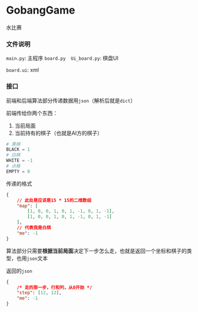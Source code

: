 # GobangGame
水比赛


### 文件说明

`main.py`: 主程序
`board.py  Ui_board.py`: 棋盘UI

`board.ui`: xml


### 接口

前端和后端算法部分传递数据用`json`（解析后就是`dict`）


前端传给你两个东西：

1.  当前局面
2.  当前持有的棋子（也就是AI方的棋子）

```python
# 黑棋
BLACK = 1
# 白棋
WHITE = -1
# 点格
EMPTY = 0
```

传递的格式

```json
{
    // 此处是应该是15 * 15的二维数组
    "map": [
        [1, 0, 0, 1, 0, 1, -1, 0, 1, -1],
        [1, 0, 0, 1, 0, 1, -1, 0, 1, -1]
    ],
    // 代表我是白棋
    "me": -1
}
```


算法部分只需要**根据当前局面**决定下一步怎么走，也就是返回一个坐标和棋子的类型，也用`json`文本

返回的`json`

```json
{
    /* 走的那一步，行和列，从0开始 */
    "step": [12, 12],
    "me": -1
}
```

